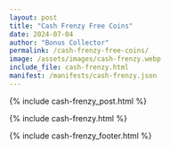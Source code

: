 ```yaml
---
layout: post
title: "Cash Frenzy Free Coins"
date: 2024-07-04
author: "Bonus Collector"
permalink: /cash-frenzy-free-coins/
image: /assets/images/cash-frenzy.webp
include_file: cash-frenzy.html
manifest: /manifests/cash-frenzy.json
---
```


{% include cash-frenzy_post.html %}

{% include cash-frenzy.html %}

{% include cash-frenzy_footer.html %}